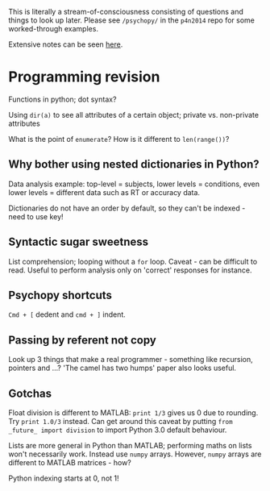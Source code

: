 This is literally a stream-of-consciousness consisting of questions and things to look up 
later. Please see `/psychopy/` in the `p4n2014` repo for some worked-through examples.

Extensive notes can be seen [here](http://www.psychopy.org/P4N/).

# Programming revision

Functions in python; dot syntax?

Using `dir(a)` to see all attributes of a certain object; private vs. non-private attributes

What is the point of `enumerate`? How is it different to `len(range())`?

## Why bother using nested dictionaries in Python? 
Data analysis example: top-level = subjects, lower levels = conditions, even lower levels
= different data such as RT or accuracy data.

Dictionaries do not have an order by default, so they can't be indexed - need to use key!

## Syntactic sugar sweetness
List comprehension; looping without a `for` loop. Caveat - can be difficult to read. Useful to perform analysis only on 'correct' responses for instance.

## Psychopy shortcuts
`Cmd + [` dedent and `cmd + ]` indent.

## Passing by referent not copy
Look up 3 things that make a real programmer - something like recursion, pointers and ...? 'The camel has two humps' paper also looks useful.

## Gotchas
Float division is different to MATLAB: `print 1/3` gives us 0 due to rounding. Try `print 1.0/3` instead. Can get around this caveat by putting `from _future_ import division` to import Python 3.0 default behaviour.

Lists are more general in Python than MATLAB; performing maths on lists won't necessarily work. Instead use `numpy` arrays. However, `numpy` arrays are different to MATLAB matrices - how?

Python indexing starts at 0, not 1!